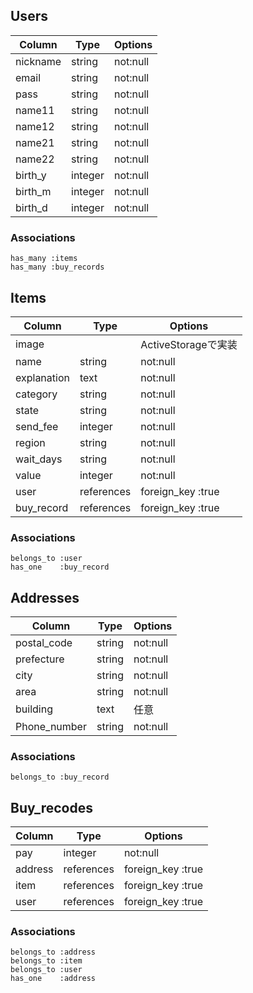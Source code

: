 ## Users
|Column     |Type       |Options                                  |
|-----------|-----------|-----------------------------------------|
|nickname   |string     |not:null                                 |
|email      |string     |not:null                                 |
|pass       |string     |not:null                                 |
|name11     |string     |not:null                                 |
|name12     |string     |not:null                                 |
|name21     |string     |not:null                                 |
|name22     |string     |not:null                                 |
|birth_y    |integer    |not:null                                 |
|birth_m    |integer    |not:null                                 |
|birth_d    |integer    |not:null                                 |

### Associations
    has_many :items
    has_many :buy_records

## Items
|Column     |Type       |Options                                  |
|-----------|-----------|-----------------------------------------|
|image      |           |ActiveStorageで実装                       |
|name       |string     |not:null                                 |
|explanation|text       |not:null                                 |
|category   |string     |not:null                                 |
|state      |string     |not:null                                 |
|send_fee   |integer    |not:null                                 |
|region     |string     |not:null                                 |
|wait_days  |string     |not:null                                 |
|value      |integer    |not:null                                 |
|user       |references |foreign_key :true                        |
|buy_record |references |foreign_key :true                        |

### Associations
    belongs_to :user
    has_one    :buy_record
    
## Addresses
|Column       |Type       |Options                                  |
|-------------|-----------|-----------------------------------------|
|postal_code  |string     |not:null                                 |
|prefecture   |string     |not:null                                 |
|city         |string     |not:null                                 |
|area         |string     |not:null                                 |
|building     |text       |任意                                      |
|Phone_number |string     |not:null                                 |

### Associations
    belongs_to :buy_record

## Buy_recodes
|Column       |Type       |Options                                  |
|-------------|-----------|-----------------------------------------|
|pay          |integer    |not:null                                 |
|address      |references |foreign_key :true                        |
|item         |references |foreign_key :true                        |
|user         |references |foreign_key :true                        |

### Associations
    belongs_to :address
    belongs_to :item
    belongs_to :user
    has_one    :address
